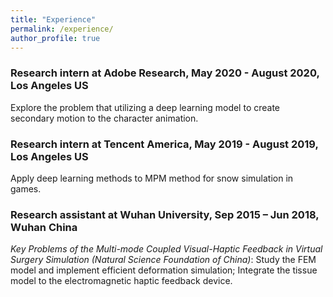 ```yaml
---
title: "Experience"
permalink: /experience/
author_profile: true
---
```


### Research intern at Adobe Research, May 2020 - August 2020, Los Angeles US
Explore the problem that utilizing a deep learning model to create secondary motion to the character animation.


### Research intern at Tencent America, May 2019 - August 2019, Los Angeles US
Apply deep learning methods to MPM method for snow simulation in games.


### Research assistant at Wuhan University, Sep 2015 – Jun 2018, Wuhan China

*Key Problems of the Multi-mode Coupled Visual-Haptic Feedback in Virtual Surgery Simulation (Natural Science Foundation of China)*: 
Study the FEM model and implement efficient deformation simulation; Integrate the tissue model to the electromagnetic haptic feedback device.
